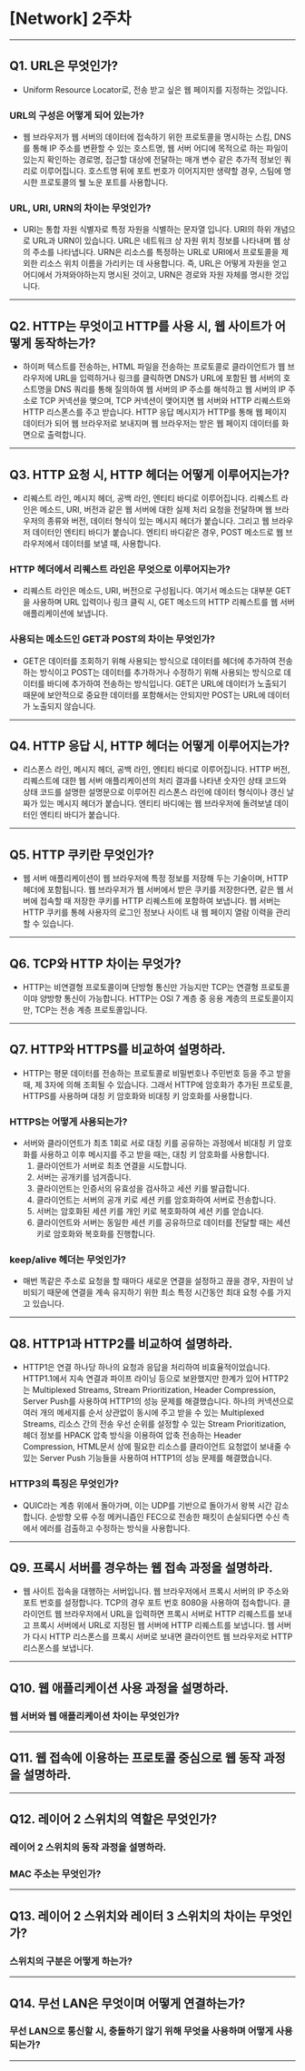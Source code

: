 # [Network] 2주차
---
## Q1. URL은 무엇인가?
  - Uniform Resource Locator로, 전송 받고 싶은 웹 페이지를 지정하는 것입니다.
###  URL의 구성은 어떻게 되어 있는가?
  - 웹 브라우저가 웹 서버의 데이터에 접속하기 위한 프로토콜을 명시하는 스킴, DNS를 통해 IP 주소를 변환할 수 있는 호스트명, 웹 서버 어디에 목적으로 하는 파일이 있는지 확인하는 경로명, 접근할 대상에 전달하는 매개 변수 같은 추가적 정보인 쿼리로 이루어집니다. 호스트명 뒤에 포트 번호가 이어지지만 생략할 경우, 스팀에 명시한 프로토콜의 웰 노운 포트를 사용합니다.
###  URL, URI, URN의 차이는 무엇인가?
  - URI는 통합 자원 식별자로 특정 자원을 식별하는 문자열 입니다. URI의 하위 개념으로 URL과 URN이 있습니다. URL은 네트워크 상 자원 위치 정보를 나타내며 웹 상의 주소를 나타냅니다. URN은 리소스를 특정하는 URL로 URI에서 프로토콜을 제외한 리소스 위치 이름을 가리키는 데 사용합니다. 즉, URL은 어떻게 자원을 얻고 어디에서 가져와야하는지 명시된 것이고, URN은 경로와 자원 자체를 명시한 것입니다.
---
## Q2. HTTP는 무엇이고 HTTP를 사용 시, 웹 사이트가 어떻게 동작하는가?
  - 하이퍼 텍스트를 전송하는, HTML 파일을 전송하는 프로토콜로 클라이언트가 웹 브라우저에 URL을 입력하거나 링크를 클릭하면 DNS가 URL에 포함된 웹 서버의 호스트명을 DNS 쿼리를 통해 질의하여 웹 서버의 IP 주소를 해석하고 웹 서버의 IP 주소로 TCP 커넥션을 맺으며, TCP 커넥션이 맺어지면 웹 서버와 HTTP 리퀘스트와 HTTP 리스폰스를 주고 받습니다. HTTP 응답 메시지가 HTTP를 통해 웹 페이지 데이터가 되어 웹 브라우저로 보내지며 웹 브라우저는 받은 웹 페이지 데이터를 화면으로 출력합니다. 
---
## Q3. HTTP 요청 시, HTTP 헤더는 어떻게 이루어지는가?
  -  리퀘스트 라인, 메시지 헤더, 공백 라인, 엔티티 바디로 이루어집니다. 리퀘스트 라인은 메소드, URI, 버전과 같은 웹 서버에 대한 실제 처리 요청을 전달하며 웹 브라우저의 종류와 버전, 데이터 형식이 있는 메시지 헤더가 붙습니다. 그리고 웹 브라우저 데이터인 엔티티 바디가 붙습니다. 엔티티 바디같은 경우, POST 메소드로 웹 브라우저에서 데이터를 보낼 때, 사용합니다.
###  HTTP 헤더에서 리퀘스트 라인은 무엇으로 이루어지는가?
  - 리퀘스트 라인은 메소드, URI, 버전으로 구성됩니다. 여기서 메소드는 대부분 GET을 사용하며 URL 입력이나 링크 클릭 시, GET 메소드의 HTTP 리퀘스트를 웹 서버 애플리케이션에 보냅니다.
###  사용되는 메소드인 GET과 POST의 차이는 무엇인가?
  - GET은 데이터를 조회하기 위해 사용되는 방식으로 데이터를 헤더에 추가하여 전송하는 방식이고 POST는 데이터를 추가하거나 수정하기 위해 사용되는 방식으로 데이터를 바디에 추가하여 전송하는 방식입니다. GET은 URL에 데이터가 노출되기 때문에 보안적으로 중요한 데이터를 포함해서는 안되지만 POST는 URL에 데이터가 노출되지 않습니다.
---
## Q4. HTTP 응답 시, HTTP 헤더는 어떻게 이루어지는가?
  - 리스폰스 라인, 메시지 헤더, 공백 라인, 엔티티 바디로 이루어집니다. HTTP 버전, 리퀘스트에 대한 웹 서버 애플리케이션의 처리 결과를 나타낸 숫자인 상태 코드와 상태 코드를 설명한 설명문으로 이루어진 리스폰스 라인에 데이터 형식이나 갱신 날짜가 있는 메시지 헤더가 붙습니다. 엔티티 바디에는 웹 브라우저에 돌려보낼 데이터인 엔티티 바디가 붙습니다.
---
## Q5. HTTP 쿠키란 무엇인가?
  - 웹 서버 애플리케이션이 웹 브라우저에 특정 정보를 저장해 두는 기술이며, HTTP 헤더에 포함됩니다. 웹 브라우저가 웹 서버에서 받은 쿠키를 저장한다면, 같은 웹 서버에 접속할 때 저장한 쿠키를 HTTP 리퀘스트에 포함하여 보냅니다. 웹 서버는 HTTP 쿠키를 통헤 사용자의 로그인 정보나 사이트 내 웹 페이지 열람 이력을 관리할 수 있습니다.
---
## Q6. TCP와 HTTP 차이는 무엇가?
  - HTTP는 비연결형 프로토콜이며 단방형 통신만 가능지만 TCP는 연결형 프로토콜이먀 양방향 통신이 가능합니다. HTTP는 OSI 7 계층 중 응용 계층의 프로토콜이지만, TCP는 전송 계층 프로토콜입니다.
---
## Q7. HTTP와 HTTPS를 비교하여 설명하라.
  - HTTP는 평문 데이터를 전송하는 프로토콜로 비밀번호나 주민번호 등을 주고 받을 때, 제 3자에 의해 조회될 수 있습니다. 그래서 HTTP에 암호화가 추가된 프로토콜, HTTPS를 사용하며 대칭 키 암호화와 비대칭 키 암호화를 사용합니다.
###  HTTPS는 어떻게 사용되는가?
  - 서버와 클라이언트가 최초 1회로 서로 대칭 키를 공유하는 과정에서 비대칭 키 암호화를 사용하고 이후 메시지를 주고 받을 때는, 대칭 키 암호화를 사용합니다.
    1. 클라이언트가 서버로 최초 연결을 시도합니다.
    2. 서버는 공개키를 넘겨줍니다.
    3. 클라이언트는 인증서의 유효성을 검사하고 세션 키를 발급합니다.
    4. 클라이언트는 서버의 공개 키로 세션 키를 암호화하여 서버로 전송합니다.
    5. 서버는 암호화된 세션 키를 개인 키로 복호화하여 세션 키를 얻습니다.
    6. 클라이언트와 서버는 동일한 세션 키를 공유하므로 데이터를 전달할 때는 세션 키로 암호화와 복호화를 진행합니다.
###  keep/alive 헤더는 무엇인가?
  - 매번 똑같은 주소로 요청을 할 때마다 새로운 연결을 설정하고 끊을 경우, 자원이 낭비되기 때문에 연결을 계속 유지하기 위한 최소 특정 시간동안 최대 요청 수를 가지고 있습니다. 
---
## Q8. HTTP1과 HTTP2를 비교하여 설명하라.
  - HTTP1은 연결 하나당 하나의 요청과 응답을 처리하여 비효율적이었습니다. HTTP1.1에서 지속 연결과 파이프 라이닝 등으로 보완했지만 한계가 있어 HTTP2는 Multiplexed Streams, Stream Prioritization, Header Compression, Server Push를 사용하여 HTTP1의 성능 문제를 해결했습니다. 하나의 커넥션으로 여러 개의 메세지를 순서 상관없이 동시에 주고 받을 수 있는 Multiplexed Streams, 리소스 간의 전송 우선 순위를 설정할 수 있는 Stream Prioritization, 헤더 정보를 HPACK 압축 방식을 이용하여 압축 전송하는 Header Compression, HTML문서 상에 필요한 리소스를 클라이언트 요청없이 보내줄 수 있는 Server Push 기능들을 사용하여 HTTP1의 성능 문제를 해결했습니다.
###  HTTP3의 특징은 무엇인가?
  - QUIC라는 계층 위에서 돌아가며, 이는 UDP를 기반으로 돌아가서 왕복 시간 감소합니다. 순방향 오류 수정 메커니즘인 FEC으로 전송한 패킷이 손실되다면 수신 측에서 에러를 검출하고 수정하는 방식을 사용합니다.
---
## Q9. 프록시 서버를 경우하는 웹 접속 과정을 설명하라.
  - 웹 사이트 접속을 대행하는 서버입니다. 웹 브라우저에서 프록시 서버의 IP 주소와 포트 번호를 설정합니다. TCP의 경우 포트 번호 8080을 사용하여 접속합니다. 클라이언트 웹 브라우저에서 URL을 입력하면 프록시 서버로 HTTP 리퀘스트를 보내고 프록시 서버에서 URL로 지정된 웹 서버에 HTTP 리퀘스트를 보냅니다. 웹 서버가 다시 HTTP 리스폰스를 프록시 서버로 보내면 클라이언트 웹 브라우저로 HTTP 리스폰스를 보냅니다. 
---
## Q10. 웹 애플리케이션 사용 과정을 설명하라.
###  웹 서버와 웹 애플리케이션 차이는 무엇인가?
---
## Q11. 웹 접속에 이용하는 프로토콜 중심으로 웹 동작 과정을 설명하라.
---
## Q12. 레이어 2 스위치의 역할은 무엇인가?
###  레이어 2 스위치의 동작 과정을 설명하라.
###  MAC 주소는 무엇인가?
---
## Q13. 레이어 2 스위치와 레이터 3 스위치의 차이는 무엇인가?
###  스위치의 구분은 어떻게 하는가?
---
## Q14. 무선 LAN은 무엇이며 어떻게 연결하는가?
###  무선 LAN으로 통신할 시, 충돌하기 않기 위해 무엇을 사용하며 어떻게 사용되는가?
---
